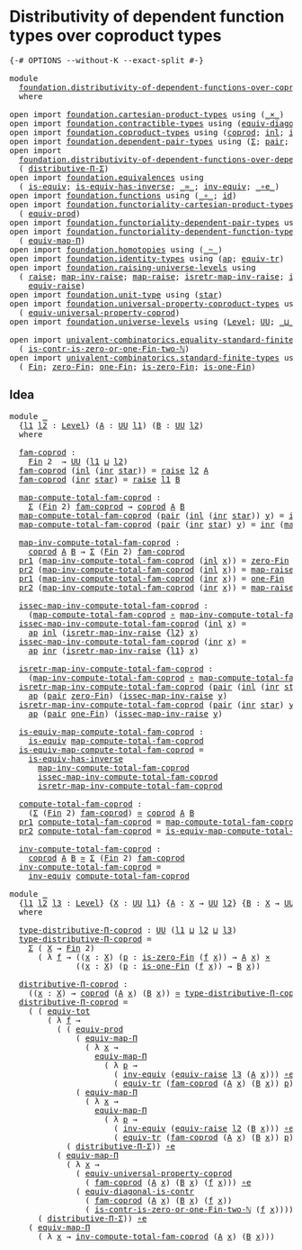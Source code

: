 # Distributivity of dependent function types over coproduct types

<pre class="Agda"><a id="76" class="Symbol">{-#</a> <a id="80" class="Keyword">OPTIONS</a> <a id="88" class="Pragma">--without-K</a> <a id="100" class="Pragma">--exact-split</a> <a id="114" class="Symbol">#-}</a>

<a id="119" class="Keyword">module</a>
  <a id="128" href="foundation.distributivity-of-dependent-functions-over-coproduct-types.html" class="Module">foundation.distributivity-of-dependent-functions-over-coproduct-types</a>
  <a id="200" class="Keyword">where</a>

<a id="207" class="Keyword">open</a> <a id="212" class="Keyword">import</a> <a id="219" href="foundation.cartesian-product-types.html" class="Module">foundation.cartesian-product-types</a> <a id="254" class="Keyword">using</a> <a id="260" class="Symbol">(</a><a id="261" href="foundation-core.cartesian-product-types.html#577" class="Function Operator">_×_</a><a id="264" class="Symbol">)</a>
<a id="266" class="Keyword">open</a> <a id="271" class="Keyword">import</a> <a id="278" href="foundation.contractible-types.html" class="Module">foundation.contractible-types</a> <a id="308" class="Keyword">using</a> <a id="314" class="Symbol">(</a><a id="315" href="foundation.contractible-types.html#6169" class="Function">equiv-diagonal-is-contr</a><a id="338" class="Symbol">)</a>
<a id="340" class="Keyword">open</a> <a id="345" class="Keyword">import</a> <a id="352" href="foundation.coproduct-types.html" class="Module">foundation.coproduct-types</a> <a id="379" class="Keyword">using</a> <a id="385" class="Symbol">(</a><a id="386" href="foundation.coproduct-types.html#1168" class="Datatype">coprod</a><a id="392" class="Symbol">;</a> <a id="394" href="foundation.coproduct-types.html#1239" class="InductiveConstructor">inl</a><a id="397" class="Symbol">;</a> <a id="399" href="foundation.coproduct-types.html#1262" class="InductiveConstructor">inr</a><a id="402" class="Symbol">)</a>
<a id="404" class="Keyword">open</a> <a id="409" class="Keyword">import</a> <a id="416" href="foundation.dependent-pair-types.html" class="Module">foundation.dependent-pair-types</a> <a id="448" class="Keyword">using</a> <a id="454" class="Symbol">(</a><a id="455" href="foundation-core.dependent-pair-types.html#502" class="Record">Σ</a><a id="456" class="Symbol">;</a> <a id="458" href="foundation-core.dependent-pair-types.html#575" class="InductiveConstructor">pair</a><a id="462" class="Symbol">;</a> <a id="464" href="foundation-core.dependent-pair-types.html#592" class="Field">pr1</a><a id="467" class="Symbol">;</a> <a id="469" href="foundation-core.dependent-pair-types.html#604" class="Field">pr2</a><a id="472" class="Symbol">)</a>
<a id="474" class="Keyword">open</a> <a id="479" class="Keyword">import</a>
  <a id="488" href="foundation.distributivity-of-dependent-functions-over-dependent-pairs.html" class="Module">foundation.distributivity-of-dependent-functions-over-dependent-pairs</a> <a id="558" class="Keyword">using</a>
  <a id="566" class="Symbol">(</a> <a id="568" href="foundation.distributivity-of-dependent-functions-over-dependent-pairs.html#4401" class="Function">distributive-Π-Σ</a><a id="584" class="Symbol">)</a>
<a id="586" class="Keyword">open</a> <a id="591" class="Keyword">import</a> <a id="598" href="foundation.equivalences.html" class="Module">foundation.equivalences</a> <a id="622" class="Keyword">using</a>
  <a id="630" class="Symbol">(</a> <a id="632" href="foundation-core.equivalences.html#1542" class="Function">is-equiv</a><a id="640" class="Symbol">;</a> <a id="642" href="foundation-core.equivalences.html#2999" class="Function">is-equiv-has-inverse</a><a id="662" class="Symbol">;</a> <a id="664" href="foundation-core.equivalences.html#1607" class="Function Operator">_≃_</a><a id="667" class="Symbol">;</a> <a id="669" href="foundation-core.equivalences.html#5707" class="Function">inv-equiv</a><a id="678" class="Symbol">;</a> <a id="680" href="foundation-core.equivalences.html#7855" class="Function Operator">_∘e_</a><a id="684" class="Symbol">)</a>
<a id="686" class="Keyword">open</a> <a id="691" class="Keyword">import</a> <a id="698" href="foundation.functions.html" class="Module">foundation.functions</a> <a id="719" class="Keyword">using</a> <a id="725" class="Symbol">(</a><a id="726" href="foundation-core.functions.html#407" class="Function Operator">_∘_</a><a id="729" class="Symbol">;</a> <a id="731" href="foundation-core.functions.html#309" class="Function">id</a><a id="733" class="Symbol">)</a>
<a id="735" class="Keyword">open</a> <a id="740" class="Keyword">import</a> <a id="747" href="foundation.functoriality-cartesian-product-types.html" class="Module">foundation.functoriality-cartesian-product-types</a> <a id="796" class="Keyword">using</a>
  <a id="804" class="Symbol">(</a> <a id="806" href="foundation.functoriality-cartesian-product-types.html#3166" class="Function">equiv-prod</a><a id="816" class="Symbol">)</a>
<a id="818" class="Keyword">open</a> <a id="823" class="Keyword">import</a> <a id="830" href="foundation.functoriality-dependent-pair-types.html" class="Module">foundation.functoriality-dependent-pair-types</a> <a id="876" class="Keyword">using</a> <a id="882" class="Symbol">(</a><a id="883" href="foundation-core.functoriality-dependent-pair-types.html#6804" class="Function">equiv-tot</a><a id="892" class="Symbol">)</a>
<a id="894" class="Keyword">open</a> <a id="899" class="Keyword">import</a> <a id="906" href="foundation.functoriality-dependent-function-types.html" class="Module">foundation.functoriality-dependent-function-types</a> <a id="956" class="Keyword">using</a>
  <a id="964" class="Symbol">(</a> <a id="966" href="foundation-core.functoriality-dependent-function-types.html#2248" class="Function">equiv-map-Π</a><a id="977" class="Symbol">)</a>
<a id="979" class="Keyword">open</a> <a id="984" class="Keyword">import</a> <a id="991" href="foundation.homotopies.html" class="Module">foundation.homotopies</a> <a id="1013" class="Keyword">using</a> <a id="1019" class="Symbol">(</a><a id="1020" href="foundation-core.homotopies.html#545" class="Function Operator">_~_</a><a id="1023" class="Symbol">)</a>
<a id="1025" class="Keyword">open</a> <a id="1030" class="Keyword">import</a> <a id="1037" href="foundation.identity-types.html" class="Module">foundation.identity-types</a> <a id="1063" class="Keyword">using</a> <a id="1069" class="Symbol">(</a><a id="1070" href="foundation-core.identity-types.html#2853" class="Function">ap</a><a id="1072" class="Symbol">;</a> <a id="1074" href="foundation.identity-types.html#3840" class="Function">equiv-tr</a><a id="1082" class="Symbol">)</a>
<a id="1084" class="Keyword">open</a> <a id="1089" class="Keyword">import</a> <a id="1096" href="foundation.raising-universe-levels.html" class="Module">foundation.raising-universe-levels</a> <a id="1131" class="Keyword">using</a>
  <a id="1139" class="Symbol">(</a> <a id="1141" href="foundation.raising-universe-levels.html#964" class="Datatype">raise</a><a id="1146" class="Symbol">;</a> <a id="1148" href="foundation.raising-universe-levels.html#1105" class="Function">map-inv-raise</a><a id="1161" class="Symbol">;</a> <a id="1163" href="foundation.raising-universe-levels.html#1029" class="InductiveConstructor">map-raise</a><a id="1172" class="Symbol">;</a> <a id="1174" href="foundation.raising-universe-levels.html#1273" class="Function">isretr-map-inv-raise</a><a id="1194" class="Symbol">;</a> <a id="1196" href="foundation.raising-universe-levels.html#1172" class="Function">issec-map-inv-raise</a><a id="1215" class="Symbol">;</a>
    <a id="1221" href="foundation.raising-universe-levels.html#1541" class="Function">equiv-raise</a><a id="1232" class="Symbol">)</a>
<a id="1234" class="Keyword">open</a> <a id="1239" class="Keyword">import</a> <a id="1246" href="foundation.unit-type.html" class="Module">foundation.unit-type</a> <a id="1267" class="Keyword">using</a> <a id="1273" class="Symbol">(</a><a id="1274" href="foundation.unit-type.html#1099" class="InductiveConstructor">star</a><a id="1278" class="Symbol">)</a>
<a id="1280" class="Keyword">open</a> <a id="1285" class="Keyword">import</a> <a id="1292" href="foundation.universal-property-coproduct-types.html" class="Module">foundation.universal-property-coproduct-types</a> <a id="1338" class="Keyword">using</a>
  <a id="1346" class="Symbol">(</a> <a id="1348" href="foundation.universal-property-coproduct-types.html#2181" class="Function">equiv-universal-property-coprod</a><a id="1379" class="Symbol">)</a>
<a id="1381" class="Keyword">open</a> <a id="1386" class="Keyword">import</a> <a id="1393" href="foundation.universe-levels.html" class="Module">foundation.universe-levels</a> <a id="1420" class="Keyword">using</a> <a id="1426" class="Symbol">(</a><a id="1427" href="Agda.Primitive.html#597" class="Postulate">Level</a><a id="1432" class="Symbol">;</a> <a id="1434" href="foundation-core.universe-levels.html#222" class="Primitive">UU</a><a id="1436" class="Symbol">;</a> <a id="1438" href="Agda.Primitive.html#810" class="Primitive Operator">_⊔_</a><a id="1441" class="Symbol">)</a>

<a id="1444" class="Keyword">open</a> <a id="1449" class="Keyword">import</a> <a id="1456" href="univalent-combinatorics.equality-standard-finite-types.html" class="Module">univalent-combinatorics.equality-standard-finite-types</a> <a id="1511" class="Keyword">using</a>
  <a id="1519" class="Symbol">(</a> <a id="1521" href="univalent-combinatorics.equality-standard-finite-types.html#4709" class="Function">is-contr-is-zero-or-one-Fin-two-ℕ</a><a id="1554" class="Symbol">)</a>
<a id="1556" class="Keyword">open</a> <a id="1561" class="Keyword">import</a> <a id="1568" href="univalent-combinatorics.standard-finite-types.html" class="Module">univalent-combinatorics.standard-finite-types</a> <a id="1614" class="Keyword">using</a>
  <a id="1622" class="Symbol">(</a> <a id="1624" href="univalent-combinatorics.standard-finite-types.html#2149" class="Function">Fin</a><a id="1627" class="Symbol">;</a> <a id="1629" href="univalent-combinatorics.standard-finite-types.html#7083" class="Function">zero-Fin</a><a id="1637" class="Symbol">;</a> <a id="1639" href="univalent-combinatorics.standard-finite-types.html#8398" class="Function">one-Fin</a><a id="1646" class="Symbol">;</a> <a id="1648" href="univalent-combinatorics.standard-finite-types.html#7184" class="Function">is-zero-Fin</a><a id="1659" class="Symbol">;</a> <a id="1661" href="univalent-combinatorics.standard-finite-types.html#8466" class="Function">is-one-Fin</a><a id="1671" class="Symbol">)</a>
</pre>
## Idea

<pre class="Agda"><a id="1695" class="Keyword">module</a> <a id="1702" href="foundation.distributivity-of-dependent-functions-over-coproduct-types.html#1702" class="Module">_</a>
  <a id="1706" class="Symbol">{</a><a id="1707" href="foundation.distributivity-of-dependent-functions-over-coproduct-types.html#1707" class="Bound">l1</a> <a id="1710" href="foundation.distributivity-of-dependent-functions-over-coproduct-types.html#1710" class="Bound">l2</a> <a id="1713" class="Symbol">:</a> <a id="1715" href="Agda.Primitive.html#597" class="Postulate">Level</a><a id="1720" class="Symbol">}</a> <a id="1722" class="Symbol">(</a><a id="1723" href="foundation.distributivity-of-dependent-functions-over-coproduct-types.html#1723" class="Bound">A</a> <a id="1725" class="Symbol">:</a> <a id="1727" href="foundation-core.universe-levels.html#222" class="Primitive">UU</a> <a id="1730" href="foundation.distributivity-of-dependent-functions-over-coproduct-types.html#1707" class="Bound">l1</a><a id="1732" class="Symbol">)</a> <a id="1734" class="Symbol">(</a><a id="1735" href="foundation.distributivity-of-dependent-functions-over-coproduct-types.html#1735" class="Bound">B</a> <a id="1737" class="Symbol">:</a> <a id="1739" href="foundation-core.universe-levels.html#222" class="Primitive">UU</a> <a id="1742" href="foundation.distributivity-of-dependent-functions-over-coproduct-types.html#1710" class="Bound">l2</a><a id="1744" class="Symbol">)</a>
  <a id="1748" class="Keyword">where</a>
  
  <a id="1759" href="foundation.distributivity-of-dependent-functions-over-coproduct-types.html#1759" class="Function">fam-coprod</a> <a id="1770" class="Symbol">:</a>
    <a id="1776" href="univalent-combinatorics.standard-finite-types.html#2149" class="Function">Fin</a> <a id="1780" class="Number">2</a>  <a id="1783" class="Symbol">→</a> <a id="1785" href="foundation-core.universe-levels.html#222" class="Primitive">UU</a> <a id="1788" class="Symbol">(</a><a id="1789" href="foundation.distributivity-of-dependent-functions-over-coproduct-types.html#1707" class="Bound">l1</a> <a id="1792" href="Agda.Primitive.html#810" class="Primitive Operator">⊔</a> <a id="1794" href="foundation.distributivity-of-dependent-functions-over-coproduct-types.html#1710" class="Bound">l2</a><a id="1796" class="Symbol">)</a>
  <a id="1800" href="foundation.distributivity-of-dependent-functions-over-coproduct-types.html#1759" class="Function">fam-coprod</a> <a id="1811" class="Symbol">(</a><a id="1812" href="foundation.coproduct-types.html#1239" class="InductiveConstructor">inl</a> <a id="1816" class="Symbol">(</a><a id="1817" href="foundation.coproduct-types.html#1262" class="InductiveConstructor">inr</a> <a id="1821" href="foundation.unit-type.html#1099" class="InductiveConstructor">star</a><a id="1825" class="Symbol">))</a> <a id="1828" class="Symbol">=</a> <a id="1830" href="foundation.raising-universe-levels.html#964" class="Datatype">raise</a> <a id="1836" href="foundation.distributivity-of-dependent-functions-over-coproduct-types.html#1710" class="Bound">l2</a> <a id="1839" href="foundation.distributivity-of-dependent-functions-over-coproduct-types.html#1723" class="Bound">A</a>
  <a id="1843" href="foundation.distributivity-of-dependent-functions-over-coproduct-types.html#1759" class="Function">fam-coprod</a> <a id="1854" class="Symbol">(</a><a id="1855" href="foundation.coproduct-types.html#1262" class="InductiveConstructor">inr</a> <a id="1859" href="foundation.unit-type.html#1099" class="InductiveConstructor">star</a><a id="1863" class="Symbol">)</a> <a id="1865" class="Symbol">=</a> <a id="1867" href="foundation.raising-universe-levels.html#964" class="Datatype">raise</a> <a id="1873" href="foundation.distributivity-of-dependent-functions-over-coproduct-types.html#1707" class="Bound">l1</a> <a id="1876" href="foundation.distributivity-of-dependent-functions-over-coproduct-types.html#1735" class="Bound">B</a>
  
  <a id="1883" href="foundation.distributivity-of-dependent-functions-over-coproduct-types.html#1883" class="Function">map-compute-total-fam-coprod</a> <a id="1912" class="Symbol">:</a>
    <a id="1918" href="foundation-core.dependent-pair-types.html#502" class="Record">Σ</a> <a id="1920" class="Symbol">(</a><a id="1921" href="univalent-combinatorics.standard-finite-types.html#2149" class="Function">Fin</a> <a id="1925" class="Number">2</a><a id="1926" class="Symbol">)</a> <a id="1928" href="foundation.distributivity-of-dependent-functions-over-coproduct-types.html#1759" class="Function">fam-coprod</a> <a id="1939" class="Symbol">→</a> <a id="1941" href="foundation.coproduct-types.html#1168" class="Datatype">coprod</a> <a id="1948" href="foundation.distributivity-of-dependent-functions-over-coproduct-types.html#1723" class="Bound">A</a> <a id="1950" href="foundation.distributivity-of-dependent-functions-over-coproduct-types.html#1735" class="Bound">B</a>
  <a id="1954" href="foundation.distributivity-of-dependent-functions-over-coproduct-types.html#1883" class="Function">map-compute-total-fam-coprod</a> <a id="1983" class="Symbol">(</a><a id="1984" href="foundation-core.dependent-pair-types.html#575" class="InductiveConstructor">pair</a> <a id="1989" class="Symbol">(</a><a id="1990" href="foundation.coproduct-types.html#1239" class="InductiveConstructor">inl</a> <a id="1994" class="Symbol">(</a><a id="1995" href="foundation.coproduct-types.html#1262" class="InductiveConstructor">inr</a> <a id="1999" href="foundation.unit-type.html#1099" class="InductiveConstructor">star</a><a id="2003" class="Symbol">))</a> <a id="2006" href="foundation.distributivity-of-dependent-functions-over-coproduct-types.html#2006" class="Bound">y</a><a id="2007" class="Symbol">)</a> <a id="2009" class="Symbol">=</a> <a id="2011" href="foundation.coproduct-types.html#1239" class="InductiveConstructor">inl</a> <a id="2015" class="Symbol">(</a><a id="2016" href="foundation.raising-universe-levels.html#1105" class="Function">map-inv-raise</a> <a id="2030" href="foundation.distributivity-of-dependent-functions-over-coproduct-types.html#2006" class="Bound">y</a><a id="2031" class="Symbol">)</a>
  <a id="2035" href="foundation.distributivity-of-dependent-functions-over-coproduct-types.html#1883" class="Function">map-compute-total-fam-coprod</a> <a id="2064" class="Symbol">(</a><a id="2065" href="foundation-core.dependent-pair-types.html#575" class="InductiveConstructor">pair</a> <a id="2070" class="Symbol">(</a><a id="2071" href="foundation.coproduct-types.html#1262" class="InductiveConstructor">inr</a> <a id="2075" href="foundation.unit-type.html#1099" class="InductiveConstructor">star</a><a id="2079" class="Symbol">)</a> <a id="2081" href="foundation.distributivity-of-dependent-functions-over-coproduct-types.html#2081" class="Bound">y</a><a id="2082" class="Symbol">)</a> <a id="2084" class="Symbol">=</a> <a id="2086" href="foundation.coproduct-types.html#1262" class="InductiveConstructor">inr</a> <a id="2090" class="Symbol">(</a><a id="2091" href="foundation.raising-universe-levels.html#1105" class="Function">map-inv-raise</a> <a id="2105" href="foundation.distributivity-of-dependent-functions-over-coproduct-types.html#2081" class="Bound">y</a><a id="2106" class="Symbol">)</a>

  <a id="2111" href="foundation.distributivity-of-dependent-functions-over-coproduct-types.html#2111" class="Function">map-inv-compute-total-fam-coprod</a> <a id="2144" class="Symbol">:</a>
    <a id="2150" href="foundation.coproduct-types.html#1168" class="Datatype">coprod</a> <a id="2157" href="foundation.distributivity-of-dependent-functions-over-coproduct-types.html#1723" class="Bound">A</a> <a id="2159" href="foundation.distributivity-of-dependent-functions-over-coproduct-types.html#1735" class="Bound">B</a> <a id="2161" class="Symbol">→</a> <a id="2163" href="foundation-core.dependent-pair-types.html#502" class="Record">Σ</a> <a id="2165" class="Symbol">(</a><a id="2166" href="univalent-combinatorics.standard-finite-types.html#2149" class="Function">Fin</a> <a id="2170" class="Number">2</a><a id="2171" class="Symbol">)</a> <a id="2173" href="foundation.distributivity-of-dependent-functions-over-coproduct-types.html#1759" class="Function">fam-coprod</a>
  <a id="2186" href="foundation-core.dependent-pair-types.html#592" class="Field">pr1</a> <a id="2190" class="Symbol">(</a><a id="2191" href="foundation.distributivity-of-dependent-functions-over-coproduct-types.html#2111" class="Function">map-inv-compute-total-fam-coprod</a> <a id="2224" class="Symbol">(</a><a id="2225" href="foundation.coproduct-types.html#1239" class="InductiveConstructor">inl</a> <a id="2229" href="foundation.distributivity-of-dependent-functions-over-coproduct-types.html#2229" class="Bound">x</a><a id="2230" class="Symbol">))</a> <a id="2233" class="Symbol">=</a> <a id="2235" href="univalent-combinatorics.standard-finite-types.html#7083" class="Function">zero-Fin</a>
  <a id="2246" href="foundation-core.dependent-pair-types.html#604" class="Field">pr2</a> <a id="2250" class="Symbol">(</a><a id="2251" href="foundation.distributivity-of-dependent-functions-over-coproduct-types.html#2111" class="Function">map-inv-compute-total-fam-coprod</a> <a id="2284" class="Symbol">(</a><a id="2285" href="foundation.coproduct-types.html#1239" class="InductiveConstructor">inl</a> <a id="2289" href="foundation.distributivity-of-dependent-functions-over-coproduct-types.html#2289" class="Bound">x</a><a id="2290" class="Symbol">))</a> <a id="2293" class="Symbol">=</a> <a id="2295" href="foundation.raising-universe-levels.html#1029" class="InductiveConstructor">map-raise</a> <a id="2305" href="foundation.distributivity-of-dependent-functions-over-coproduct-types.html#2289" class="Bound">x</a>
  <a id="2309" href="foundation-core.dependent-pair-types.html#592" class="Field">pr1</a> <a id="2313" class="Symbol">(</a><a id="2314" href="foundation.distributivity-of-dependent-functions-over-coproduct-types.html#2111" class="Function">map-inv-compute-total-fam-coprod</a> <a id="2347" class="Symbol">(</a><a id="2348" href="foundation.coproduct-types.html#1262" class="InductiveConstructor">inr</a> <a id="2352" href="foundation.distributivity-of-dependent-functions-over-coproduct-types.html#2352" class="Bound">x</a><a id="2353" class="Symbol">))</a> <a id="2356" class="Symbol">=</a> <a id="2358" href="univalent-combinatorics.standard-finite-types.html#8398" class="Function">one-Fin</a>
  <a id="2368" href="foundation-core.dependent-pair-types.html#604" class="Field">pr2</a> <a id="2372" class="Symbol">(</a><a id="2373" href="foundation.distributivity-of-dependent-functions-over-coproduct-types.html#2111" class="Function">map-inv-compute-total-fam-coprod</a> <a id="2406" class="Symbol">(</a><a id="2407" href="foundation.coproduct-types.html#1262" class="InductiveConstructor">inr</a> <a id="2411" href="foundation.distributivity-of-dependent-functions-over-coproduct-types.html#2411" class="Bound">x</a><a id="2412" class="Symbol">))</a> <a id="2415" class="Symbol">=</a> <a id="2417" href="foundation.raising-universe-levels.html#1029" class="InductiveConstructor">map-raise</a> <a id="2427" href="foundation.distributivity-of-dependent-functions-over-coproduct-types.html#2411" class="Bound">x</a>

  <a id="2432" href="foundation.distributivity-of-dependent-functions-over-coproduct-types.html#2432" class="Function">issec-map-inv-compute-total-fam-coprod</a> <a id="2471" class="Symbol">:</a>
    <a id="2477" class="Symbol">(</a><a id="2478" href="foundation.distributivity-of-dependent-functions-over-coproduct-types.html#1883" class="Function">map-compute-total-fam-coprod</a> <a id="2507" href="foundation-core.functions.html#407" class="Function Operator">∘</a> <a id="2509" href="foundation.distributivity-of-dependent-functions-over-coproduct-types.html#2111" class="Function">map-inv-compute-total-fam-coprod</a><a id="2541" class="Symbol">)</a> <a id="2543" href="foundation-core.homotopies.html#545" class="Function Operator">~</a> <a id="2545" href="foundation-core.functions.html#309" class="Function">id</a>
  <a id="2550" href="foundation.distributivity-of-dependent-functions-over-coproduct-types.html#2432" class="Function">issec-map-inv-compute-total-fam-coprod</a> <a id="2589" class="Symbol">(</a><a id="2590" href="foundation.coproduct-types.html#1239" class="InductiveConstructor">inl</a> <a id="2594" href="foundation.distributivity-of-dependent-functions-over-coproduct-types.html#2594" class="Bound">x</a><a id="2595" class="Symbol">)</a> <a id="2597" class="Symbol">=</a>
    <a id="2603" href="foundation-core.identity-types.html#2853" class="Function">ap</a> <a id="2606" href="foundation.coproduct-types.html#1239" class="InductiveConstructor">inl</a> <a id="2610" class="Symbol">(</a><a id="2611" href="foundation.raising-universe-levels.html#1273" class="Function">isretr-map-inv-raise</a> <a id="2632" class="Symbol">{</a><a id="2633" href="foundation.distributivity-of-dependent-functions-over-coproduct-types.html#1710" class="Bound">l2</a><a id="2635" class="Symbol">}</a> <a id="2637" href="foundation.distributivity-of-dependent-functions-over-coproduct-types.html#2594" class="Bound">x</a><a id="2638" class="Symbol">)</a>
  <a id="2642" href="foundation.distributivity-of-dependent-functions-over-coproduct-types.html#2432" class="Function">issec-map-inv-compute-total-fam-coprod</a> <a id="2681" class="Symbol">(</a><a id="2682" href="foundation.coproduct-types.html#1262" class="InductiveConstructor">inr</a> <a id="2686" href="foundation.distributivity-of-dependent-functions-over-coproduct-types.html#2686" class="Bound">x</a><a id="2687" class="Symbol">)</a> <a id="2689" class="Symbol">=</a>
    <a id="2695" href="foundation-core.identity-types.html#2853" class="Function">ap</a> <a id="2698" href="foundation.coproduct-types.html#1262" class="InductiveConstructor">inr</a> <a id="2702" class="Symbol">(</a><a id="2703" href="foundation.raising-universe-levels.html#1273" class="Function">isretr-map-inv-raise</a> <a id="2724" class="Symbol">{</a><a id="2725" href="foundation.distributivity-of-dependent-functions-over-coproduct-types.html#1707" class="Bound">l1</a><a id="2727" class="Symbol">}</a> <a id="2729" href="foundation.distributivity-of-dependent-functions-over-coproduct-types.html#2686" class="Bound">x</a><a id="2730" class="Symbol">)</a>

  <a id="2735" href="foundation.distributivity-of-dependent-functions-over-coproduct-types.html#2735" class="Function">isretr-map-inv-compute-total-fam-coprod</a> <a id="2775" class="Symbol">:</a>
    <a id="2781" class="Symbol">(</a><a id="2782" href="foundation.distributivity-of-dependent-functions-over-coproduct-types.html#2111" class="Function">map-inv-compute-total-fam-coprod</a> <a id="2815" href="foundation-core.functions.html#407" class="Function Operator">∘</a> <a id="2817" href="foundation.distributivity-of-dependent-functions-over-coproduct-types.html#1883" class="Function">map-compute-total-fam-coprod</a><a id="2845" class="Symbol">)</a> <a id="2847" href="foundation-core.homotopies.html#545" class="Function Operator">~</a> <a id="2849" href="foundation-core.functions.html#309" class="Function">id</a>
  <a id="2854" href="foundation.distributivity-of-dependent-functions-over-coproduct-types.html#2735" class="Function">isretr-map-inv-compute-total-fam-coprod</a> <a id="2894" class="Symbol">(</a><a id="2895" href="foundation-core.dependent-pair-types.html#575" class="InductiveConstructor">pair</a> <a id="2900" class="Symbol">(</a><a id="2901" href="foundation.coproduct-types.html#1239" class="InductiveConstructor">inl</a> <a id="2905" class="Symbol">(</a><a id="2906" href="foundation.coproduct-types.html#1262" class="InductiveConstructor">inr</a> <a id="2910" href="foundation.unit-type.html#1099" class="InductiveConstructor">star</a><a id="2914" class="Symbol">))</a> <a id="2917" href="foundation.distributivity-of-dependent-functions-over-coproduct-types.html#2917" class="Bound">y</a><a id="2918" class="Symbol">)</a> <a id="2920" class="Symbol">=</a>
    <a id="2926" href="foundation-core.identity-types.html#2853" class="Function">ap</a> <a id="2929" class="Symbol">(</a><a id="2930" href="foundation-core.dependent-pair-types.html#575" class="InductiveConstructor">pair</a> <a id="2935" href="univalent-combinatorics.standard-finite-types.html#7083" class="Function">zero-Fin</a><a id="2943" class="Symbol">)</a> <a id="2945" class="Symbol">(</a><a id="2946" href="foundation.raising-universe-levels.html#1172" class="Function">issec-map-inv-raise</a> <a id="2966" href="foundation.distributivity-of-dependent-functions-over-coproduct-types.html#2917" class="Bound">y</a><a id="2967" class="Symbol">)</a>
  <a id="2971" href="foundation.distributivity-of-dependent-functions-over-coproduct-types.html#2735" class="Function">isretr-map-inv-compute-total-fam-coprod</a> <a id="3011" class="Symbol">(</a><a id="3012" href="foundation-core.dependent-pair-types.html#575" class="InductiveConstructor">pair</a> <a id="3017" class="Symbol">(</a><a id="3018" href="foundation.coproduct-types.html#1262" class="InductiveConstructor">inr</a> <a id="3022" href="foundation.unit-type.html#1099" class="InductiveConstructor">star</a><a id="3026" class="Symbol">)</a> <a id="3028" href="foundation.distributivity-of-dependent-functions-over-coproduct-types.html#3028" class="Bound">y</a><a id="3029" class="Symbol">)</a> <a id="3031" class="Symbol">=</a>
    <a id="3037" href="foundation-core.identity-types.html#2853" class="Function">ap</a> <a id="3040" class="Symbol">(</a><a id="3041" href="foundation-core.dependent-pair-types.html#575" class="InductiveConstructor">pair</a> <a id="3046" href="univalent-combinatorics.standard-finite-types.html#8398" class="Function">one-Fin</a><a id="3053" class="Symbol">)</a> <a id="3055" class="Symbol">(</a><a id="3056" href="foundation.raising-universe-levels.html#1172" class="Function">issec-map-inv-raise</a> <a id="3076" href="foundation.distributivity-of-dependent-functions-over-coproduct-types.html#3028" class="Bound">y</a><a id="3077" class="Symbol">)</a>

  <a id="3082" href="foundation.distributivity-of-dependent-functions-over-coproduct-types.html#3082" class="Function">is-equiv-map-compute-total-fam-coprod</a> <a id="3120" class="Symbol">:</a>
    <a id="3126" href="foundation-core.equivalences.html#1542" class="Function">is-equiv</a> <a id="3135" href="foundation.distributivity-of-dependent-functions-over-coproduct-types.html#1883" class="Function">map-compute-total-fam-coprod</a>
  <a id="3166" href="foundation.distributivity-of-dependent-functions-over-coproduct-types.html#3082" class="Function">is-equiv-map-compute-total-fam-coprod</a> <a id="3204" class="Symbol">=</a>
    <a id="3210" href="foundation-core.equivalences.html#2999" class="Function">is-equiv-has-inverse</a>
      <a id="3237" href="foundation.distributivity-of-dependent-functions-over-coproduct-types.html#2111" class="Function">map-inv-compute-total-fam-coprod</a>
      <a id="3276" href="foundation.distributivity-of-dependent-functions-over-coproduct-types.html#2432" class="Function">issec-map-inv-compute-total-fam-coprod</a>
      <a id="3321" href="foundation.distributivity-of-dependent-functions-over-coproduct-types.html#2735" class="Function">isretr-map-inv-compute-total-fam-coprod</a>
  
  <a id="3366" href="foundation.distributivity-of-dependent-functions-over-coproduct-types.html#3366" class="Function">compute-total-fam-coprod</a> <a id="3391" class="Symbol">:</a>
    <a id="3397" class="Symbol">(</a><a id="3398" href="foundation-core.dependent-pair-types.html#502" class="Record">Σ</a> <a id="3400" class="Symbol">(</a><a id="3401" href="univalent-combinatorics.standard-finite-types.html#2149" class="Function">Fin</a> <a id="3405" class="Number">2</a><a id="3406" class="Symbol">)</a> <a id="3408" href="foundation.distributivity-of-dependent-functions-over-coproduct-types.html#1759" class="Function">fam-coprod</a><a id="3418" class="Symbol">)</a> <a id="3420" href="foundation-core.equivalences.html#1607" class="Function Operator">≃</a> <a id="3422" href="foundation.coproduct-types.html#1168" class="Datatype">coprod</a> <a id="3429" href="foundation.distributivity-of-dependent-functions-over-coproduct-types.html#1723" class="Bound">A</a> <a id="3431" href="foundation.distributivity-of-dependent-functions-over-coproduct-types.html#1735" class="Bound">B</a>
  <a id="3435" href="foundation-core.dependent-pair-types.html#592" class="Field">pr1</a> <a id="3439" href="foundation.distributivity-of-dependent-functions-over-coproduct-types.html#3366" class="Function">compute-total-fam-coprod</a> <a id="3464" class="Symbol">=</a> <a id="3466" href="foundation.distributivity-of-dependent-functions-over-coproduct-types.html#1883" class="Function">map-compute-total-fam-coprod</a>
  <a id="3497" href="foundation-core.dependent-pair-types.html#604" class="Field">pr2</a> <a id="3501" href="foundation.distributivity-of-dependent-functions-over-coproduct-types.html#3366" class="Function">compute-total-fam-coprod</a> <a id="3526" class="Symbol">=</a> <a id="3528" href="foundation.distributivity-of-dependent-functions-over-coproduct-types.html#3082" class="Function">is-equiv-map-compute-total-fam-coprod</a>

  <a id="3569" href="foundation.distributivity-of-dependent-functions-over-coproduct-types.html#3569" class="Function">inv-compute-total-fam-coprod</a> <a id="3598" class="Symbol">:</a>
    <a id="3604" href="foundation.coproduct-types.html#1168" class="Datatype">coprod</a> <a id="3611" href="foundation.distributivity-of-dependent-functions-over-coproduct-types.html#1723" class="Bound">A</a> <a id="3613" href="foundation.distributivity-of-dependent-functions-over-coproduct-types.html#1735" class="Bound">B</a> <a id="3615" href="foundation-core.equivalences.html#1607" class="Function Operator">≃</a> <a id="3617" href="foundation-core.dependent-pair-types.html#502" class="Record">Σ</a> <a id="3619" class="Symbol">(</a><a id="3620" href="univalent-combinatorics.standard-finite-types.html#2149" class="Function">Fin</a> <a id="3624" class="Number">2</a><a id="3625" class="Symbol">)</a> <a id="3627" href="foundation.distributivity-of-dependent-functions-over-coproduct-types.html#1759" class="Function">fam-coprod</a>
  <a id="3640" href="foundation.distributivity-of-dependent-functions-over-coproduct-types.html#3569" class="Function">inv-compute-total-fam-coprod</a> <a id="3669" class="Symbol">=</a>
    <a id="3675" href="foundation-core.equivalences.html#5707" class="Function">inv-equiv</a> <a id="3685" href="foundation.distributivity-of-dependent-functions-over-coproduct-types.html#3366" class="Function">compute-total-fam-coprod</a>
  
<a id="3713" class="Keyword">module</a> <a id="3720" href="foundation.distributivity-of-dependent-functions-over-coproduct-types.html#3720" class="Module">_</a>
  <a id="3724" class="Symbol">{</a><a id="3725" href="foundation.distributivity-of-dependent-functions-over-coproduct-types.html#3725" class="Bound">l1</a> <a id="3728" href="foundation.distributivity-of-dependent-functions-over-coproduct-types.html#3728" class="Bound">l2</a> <a id="3731" href="foundation.distributivity-of-dependent-functions-over-coproduct-types.html#3731" class="Bound">l3</a> <a id="3734" class="Symbol">:</a> <a id="3736" href="Agda.Primitive.html#597" class="Postulate">Level</a><a id="3741" class="Symbol">}</a> <a id="3743" class="Symbol">{</a><a id="3744" href="foundation.distributivity-of-dependent-functions-over-coproduct-types.html#3744" class="Bound">X</a> <a id="3746" class="Symbol">:</a> <a id="3748" href="foundation-core.universe-levels.html#222" class="Primitive">UU</a> <a id="3751" href="foundation.distributivity-of-dependent-functions-over-coproduct-types.html#3725" class="Bound">l1</a><a id="3753" class="Symbol">}</a> <a id="3755" class="Symbol">{</a><a id="3756" href="foundation.distributivity-of-dependent-functions-over-coproduct-types.html#3756" class="Bound">A</a> <a id="3758" class="Symbol">:</a> <a id="3760" href="foundation.distributivity-of-dependent-functions-over-coproduct-types.html#3744" class="Bound">X</a> <a id="3762" class="Symbol">→</a> <a id="3764" href="foundation-core.universe-levels.html#222" class="Primitive">UU</a> <a id="3767" href="foundation.distributivity-of-dependent-functions-over-coproduct-types.html#3728" class="Bound">l2</a><a id="3769" class="Symbol">}</a> <a id="3771" class="Symbol">{</a><a id="3772" href="foundation.distributivity-of-dependent-functions-over-coproduct-types.html#3772" class="Bound">B</a> <a id="3774" class="Symbol">:</a> <a id="3776" href="foundation.distributivity-of-dependent-functions-over-coproduct-types.html#3744" class="Bound">X</a> <a id="3778" class="Symbol">→</a> <a id="3780" href="foundation-core.universe-levels.html#222" class="Primitive">UU</a> <a id="3783" href="foundation.distributivity-of-dependent-functions-over-coproduct-types.html#3731" class="Bound">l3</a><a id="3785" class="Symbol">}</a>
  <a id="3789" class="Keyword">where</a>

  <a id="3798" href="foundation.distributivity-of-dependent-functions-over-coproduct-types.html#3798" class="Function">type-distributive-Π-coprod</a> <a id="3825" class="Symbol">:</a> <a id="3827" href="foundation-core.universe-levels.html#222" class="Primitive">UU</a> <a id="3830" class="Symbol">(</a><a id="3831" href="foundation.distributivity-of-dependent-functions-over-coproduct-types.html#3725" class="Bound">l1</a> <a id="3834" href="Agda.Primitive.html#810" class="Primitive Operator">⊔</a> <a id="3836" href="foundation.distributivity-of-dependent-functions-over-coproduct-types.html#3728" class="Bound">l2</a> <a id="3839" href="Agda.Primitive.html#810" class="Primitive Operator">⊔</a> <a id="3841" href="foundation.distributivity-of-dependent-functions-over-coproduct-types.html#3731" class="Bound">l3</a><a id="3843" class="Symbol">)</a>
  <a id="3847" href="foundation.distributivity-of-dependent-functions-over-coproduct-types.html#3798" class="Function">type-distributive-Π-coprod</a> <a id="3874" class="Symbol">=</a>
    <a id="3880" href="foundation-core.dependent-pair-types.html#502" class="Record">Σ</a> <a id="3882" class="Symbol">(</a> <a id="3884" href="foundation.distributivity-of-dependent-functions-over-coproduct-types.html#3744" class="Bound">X</a> <a id="3886" class="Symbol">→</a> <a id="3888" href="univalent-combinatorics.standard-finite-types.html#2149" class="Function">Fin</a> <a id="3892" class="Number">2</a><a id="3893" class="Symbol">)</a>
      <a id="3901" class="Symbol">(</a> <a id="3903" class="Symbol">λ</a> <a id="3905" href="foundation.distributivity-of-dependent-functions-over-coproduct-types.html#3905" class="Bound">f</a> <a id="3907" class="Symbol">→</a> <a id="3909" class="Symbol">((</a><a id="3911" href="foundation.distributivity-of-dependent-functions-over-coproduct-types.html#3911" class="Bound">x</a> <a id="3913" class="Symbol">:</a> <a id="3915" href="foundation.distributivity-of-dependent-functions-over-coproduct-types.html#3744" class="Bound">X</a><a id="3916" class="Symbol">)</a> <a id="3918" class="Symbol">(</a><a id="3919" href="foundation.distributivity-of-dependent-functions-over-coproduct-types.html#3919" class="Bound">p</a> <a id="3921" class="Symbol">:</a> <a id="3923" href="univalent-combinatorics.standard-finite-types.html#7184" class="Function">is-zero-Fin</a> <a id="3935" class="Symbol">(</a><a id="3936" href="foundation.distributivity-of-dependent-functions-over-coproduct-types.html#3905" class="Bound">f</a> <a id="3938" href="foundation.distributivity-of-dependent-functions-over-coproduct-types.html#3911" class="Bound">x</a><a id="3939" class="Symbol">))</a> <a id="3942" class="Symbol">→</a> <a id="3944" href="foundation.distributivity-of-dependent-functions-over-coproduct-types.html#3756" class="Bound">A</a> <a id="3946" href="foundation.distributivity-of-dependent-functions-over-coproduct-types.html#3911" class="Bound">x</a><a id="3947" class="Symbol">)</a> <a id="3949" href="foundation-core.cartesian-product-types.html#577" class="Function Operator">×</a>
              <a id="3965" class="Symbol">((</a><a id="3967" href="foundation.distributivity-of-dependent-functions-over-coproduct-types.html#3967" class="Bound">x</a> <a id="3969" class="Symbol">:</a> <a id="3971" href="foundation.distributivity-of-dependent-functions-over-coproduct-types.html#3744" class="Bound">X</a><a id="3972" class="Symbol">)</a> <a id="3974" class="Symbol">(</a><a id="3975" href="foundation.distributivity-of-dependent-functions-over-coproduct-types.html#3975" class="Bound">p</a> <a id="3977" class="Symbol">:</a> <a id="3979" href="univalent-combinatorics.standard-finite-types.html#8466" class="Function">is-one-Fin</a> <a id="3990" class="Symbol">(</a><a id="3991" href="foundation.distributivity-of-dependent-functions-over-coproduct-types.html#3905" class="Bound">f</a> <a id="3993" href="foundation.distributivity-of-dependent-functions-over-coproduct-types.html#3967" class="Bound">x</a><a id="3994" class="Symbol">))</a> <a id="3997" class="Symbol">→</a> <a id="3999" href="foundation.distributivity-of-dependent-functions-over-coproduct-types.html#3772" class="Bound">B</a> <a id="4001" href="foundation.distributivity-of-dependent-functions-over-coproduct-types.html#3967" class="Bound">x</a><a id="4002" class="Symbol">))</a>

  <a id="4008" href="foundation.distributivity-of-dependent-functions-over-coproduct-types.html#4008" class="Function">distributive-Π-coprod</a> <a id="4030" class="Symbol">:</a>
    <a id="4036" class="Symbol">((</a><a id="4038" href="foundation.distributivity-of-dependent-functions-over-coproduct-types.html#4038" class="Bound">x</a> <a id="4040" class="Symbol">:</a> <a id="4042" href="foundation.distributivity-of-dependent-functions-over-coproduct-types.html#3744" class="Bound">X</a><a id="4043" class="Symbol">)</a> <a id="4045" class="Symbol">→</a> <a id="4047" href="foundation.coproduct-types.html#1168" class="Datatype">coprod</a> <a id="4054" class="Symbol">(</a><a id="4055" href="foundation.distributivity-of-dependent-functions-over-coproduct-types.html#3756" class="Bound">A</a> <a id="4057" href="foundation.distributivity-of-dependent-functions-over-coproduct-types.html#4038" class="Bound">x</a><a id="4058" class="Symbol">)</a> <a id="4060" class="Symbol">(</a><a id="4061" href="foundation.distributivity-of-dependent-functions-over-coproduct-types.html#3772" class="Bound">B</a> <a id="4063" href="foundation.distributivity-of-dependent-functions-over-coproduct-types.html#4038" class="Bound">x</a><a id="4064" class="Symbol">))</a> <a id="4067" href="foundation-core.equivalences.html#1607" class="Function Operator">≃</a> <a id="4069" href="foundation.distributivity-of-dependent-functions-over-coproduct-types.html#3798" class="Function">type-distributive-Π-coprod</a>
  <a id="4098" href="foundation.distributivity-of-dependent-functions-over-coproduct-types.html#4008" class="Function">distributive-Π-coprod</a> <a id="4120" class="Symbol">=</a>
    <a id="4126" class="Symbol">(</a> <a id="4128" class="Symbol">(</a> <a id="4130" href="foundation-core.functoriality-dependent-pair-types.html#6804" class="Function">equiv-tot</a>
        <a id="4148" class="Symbol">(</a> <a id="4150" class="Symbol">λ</a> <a id="4152" href="foundation.distributivity-of-dependent-functions-over-coproduct-types.html#4152" class="Bound">f</a> <a id="4154" class="Symbol">→</a>
          <a id="4166" class="Symbol">(</a> <a id="4168" class="Symbol">(</a> <a id="4170" href="foundation.functoriality-cartesian-product-types.html#3166" class="Function">equiv-prod</a>
              <a id="4195" class="Symbol">(</a> <a id="4197" href="foundation-core.functoriality-dependent-function-types.html#2248" class="Function">equiv-map-Π</a>
                <a id="4225" class="Symbol">(</a> <a id="4227" class="Symbol">λ</a> <a id="4229" href="foundation.distributivity-of-dependent-functions-over-coproduct-types.html#4229" class="Bound">x</a> <a id="4231" class="Symbol">→</a>
                  <a id="4251" href="foundation-core.functoriality-dependent-function-types.html#2248" class="Function">equiv-map-Π</a>
                    <a id="4283" class="Symbol">(</a> <a id="4285" class="Symbol">λ</a> <a id="4287" href="foundation.distributivity-of-dependent-functions-over-coproduct-types.html#4287" class="Bound">p</a> <a id="4289" class="Symbol">→</a>
                      <a id="4313" class="Symbol">(</a> <a id="4315" href="foundation-core.equivalences.html#5707" class="Function">inv-equiv</a> <a id="4325" class="Symbol">(</a><a id="4326" href="foundation.raising-universe-levels.html#1541" class="Function">equiv-raise</a> <a id="4338" href="foundation.distributivity-of-dependent-functions-over-coproduct-types.html#3731" class="Bound">l3</a> <a id="4341" class="Symbol">(</a><a id="4342" href="foundation.distributivity-of-dependent-functions-over-coproduct-types.html#3756" class="Bound">A</a> <a id="4344" href="foundation.distributivity-of-dependent-functions-over-coproduct-types.html#4229" class="Bound">x</a><a id="4345" class="Symbol">)))</a> <a id="4349" href="foundation-core.equivalences.html#7855" class="Function Operator">∘e</a>
                      <a id="4374" class="Symbol">(</a> <a id="4376" href="foundation.identity-types.html#3840" class="Function">equiv-tr</a> <a id="4385" class="Symbol">(</a><a id="4386" href="foundation.distributivity-of-dependent-functions-over-coproduct-types.html#1759" class="Function">fam-coprod</a> <a id="4397" class="Symbol">(</a><a id="4398" href="foundation.distributivity-of-dependent-functions-over-coproduct-types.html#3756" class="Bound">A</a> <a id="4400" href="foundation.distributivity-of-dependent-functions-over-coproduct-types.html#4229" class="Bound">x</a><a id="4401" class="Symbol">)</a> <a id="4403" class="Symbol">(</a><a id="4404" href="foundation.distributivity-of-dependent-functions-over-coproduct-types.html#3772" class="Bound">B</a> <a id="4406" href="foundation.distributivity-of-dependent-functions-over-coproduct-types.html#4229" class="Bound">x</a><a id="4407" class="Symbol">))</a> <a id="4410" href="foundation.distributivity-of-dependent-functions-over-coproduct-types.html#4287" class="Bound">p</a><a id="4411" class="Symbol">))))</a>
              <a id="4430" class="Symbol">(</a> <a id="4432" href="foundation-core.functoriality-dependent-function-types.html#2248" class="Function">equiv-map-Π</a>
                <a id="4460" class="Symbol">(</a> <a id="4462" class="Symbol">λ</a> <a id="4464" href="foundation.distributivity-of-dependent-functions-over-coproduct-types.html#4464" class="Bound">x</a> <a id="4466" class="Symbol">→</a>
                  <a id="4486" href="foundation-core.functoriality-dependent-function-types.html#2248" class="Function">equiv-map-Π</a>
                    <a id="4518" class="Symbol">(</a> <a id="4520" class="Symbol">λ</a> <a id="4522" href="foundation.distributivity-of-dependent-functions-over-coproduct-types.html#4522" class="Bound">p</a> <a id="4524" class="Symbol">→</a>
                      <a id="4548" class="Symbol">(</a> <a id="4550" href="foundation-core.equivalences.html#5707" class="Function">inv-equiv</a> <a id="4560" class="Symbol">(</a><a id="4561" href="foundation.raising-universe-levels.html#1541" class="Function">equiv-raise</a> <a id="4573" href="foundation.distributivity-of-dependent-functions-over-coproduct-types.html#3728" class="Bound">l2</a> <a id="4576" class="Symbol">(</a><a id="4577" href="foundation.distributivity-of-dependent-functions-over-coproduct-types.html#3772" class="Bound">B</a> <a id="4579" href="foundation.distributivity-of-dependent-functions-over-coproduct-types.html#4464" class="Bound">x</a><a id="4580" class="Symbol">)))</a> <a id="4584" href="foundation-core.equivalences.html#7855" class="Function Operator">∘e</a>
                      <a id="4609" class="Symbol">(</a> <a id="4611" href="foundation.identity-types.html#3840" class="Function">equiv-tr</a> <a id="4620" class="Symbol">(</a><a id="4621" href="foundation.distributivity-of-dependent-functions-over-coproduct-types.html#1759" class="Function">fam-coprod</a> <a id="4632" class="Symbol">(</a><a id="4633" href="foundation.distributivity-of-dependent-functions-over-coproduct-types.html#3756" class="Bound">A</a> <a id="4635" href="foundation.distributivity-of-dependent-functions-over-coproduct-types.html#4464" class="Bound">x</a><a id="4636" class="Symbol">)</a> <a id="4638" class="Symbol">(</a><a id="4639" href="foundation.distributivity-of-dependent-functions-over-coproduct-types.html#3772" class="Bound">B</a> <a id="4641" href="foundation.distributivity-of-dependent-functions-over-coproduct-types.html#4464" class="Bound">x</a><a id="4642" class="Symbol">))</a> <a id="4645" href="foundation.distributivity-of-dependent-functions-over-coproduct-types.html#4522" class="Bound">p</a><a id="4646" class="Symbol">)))))</a> <a id="4652" href="foundation-core.equivalences.html#7855" class="Function Operator">∘e</a>
            <a id="4667" class="Symbol">(</a> <a id="4669" href="foundation.distributivity-of-dependent-functions-over-dependent-pairs.html#4401" class="Function">distributive-Π-Σ</a><a id="4685" class="Symbol">))</a> <a id="4688" href="foundation-core.equivalences.html#7855" class="Function Operator">∘e</a>
          <a id="4701" class="Symbol">(</a> <a id="4703" href="foundation-core.functoriality-dependent-function-types.html#2248" class="Function">equiv-map-Π</a>
            <a id="4727" class="Symbol">(</a> <a id="4729" class="Symbol">λ</a> <a id="4731" href="foundation.distributivity-of-dependent-functions-over-coproduct-types.html#4731" class="Bound">x</a> <a id="4733" class="Symbol">→</a>
              <a id="4749" class="Symbol">(</a> <a id="4751" href="foundation.universal-property-coproduct-types.html#2181" class="Function">equiv-universal-property-coprod</a>
                <a id="4799" class="Symbol">(</a> <a id="4801" href="foundation.distributivity-of-dependent-functions-over-coproduct-types.html#1759" class="Function">fam-coprod</a> <a id="4812" class="Symbol">(</a><a id="4813" href="foundation.distributivity-of-dependent-functions-over-coproduct-types.html#3756" class="Bound">A</a> <a id="4815" href="foundation.distributivity-of-dependent-functions-over-coproduct-types.html#4731" class="Bound">x</a><a id="4816" class="Symbol">)</a> <a id="4818" class="Symbol">(</a><a id="4819" href="foundation.distributivity-of-dependent-functions-over-coproduct-types.html#3772" class="Bound">B</a> <a id="4821" href="foundation.distributivity-of-dependent-functions-over-coproduct-types.html#4731" class="Bound">x</a><a id="4822" class="Symbol">)</a> <a id="4824" class="Symbol">(</a><a id="4825" href="foundation.distributivity-of-dependent-functions-over-coproduct-types.html#4152" class="Bound">f</a> <a id="4827" href="foundation.distributivity-of-dependent-functions-over-coproduct-types.html#4731" class="Bound">x</a><a id="4828" class="Symbol">)))</a> <a id="4832" href="foundation-core.equivalences.html#7855" class="Function Operator">∘e</a>
              <a id="4849" class="Symbol">(</a> <a id="4851" href="foundation.contractible-types.html#6169" class="Function">equiv-diagonal-is-contr</a>
                <a id="4891" class="Symbol">(</a> <a id="4893" href="foundation.distributivity-of-dependent-functions-over-coproduct-types.html#1759" class="Function">fam-coprod</a> <a id="4904" class="Symbol">(</a><a id="4905" href="foundation.distributivity-of-dependent-functions-over-coproduct-types.html#3756" class="Bound">A</a> <a id="4907" href="foundation.distributivity-of-dependent-functions-over-coproduct-types.html#4731" class="Bound">x</a><a id="4908" class="Symbol">)</a> <a id="4910" class="Symbol">(</a><a id="4911" href="foundation.distributivity-of-dependent-functions-over-coproduct-types.html#3772" class="Bound">B</a> <a id="4913" href="foundation.distributivity-of-dependent-functions-over-coproduct-types.html#4731" class="Bound">x</a><a id="4914" class="Symbol">)</a> <a id="4916" class="Symbol">(</a><a id="4917" href="foundation.distributivity-of-dependent-functions-over-coproduct-types.html#4152" class="Bound">f</a> <a id="4919" href="foundation.distributivity-of-dependent-functions-over-coproduct-types.html#4731" class="Bound">x</a><a id="4920" class="Symbol">))</a>
                <a id="4939" class="Symbol">(</a> <a id="4941" href="univalent-combinatorics.equality-standard-finite-types.html#4709" class="Function">is-contr-is-zero-or-one-Fin-two-ℕ</a> <a id="4975" class="Symbol">(</a><a id="4976" href="foundation.distributivity-of-dependent-functions-over-coproduct-types.html#4152" class="Bound">f</a> <a id="4978" href="foundation.distributivity-of-dependent-functions-over-coproduct-types.html#4731" class="Bound">x</a><a id="4979" class="Symbol">)))))))</a> <a id="4987" href="foundation-core.equivalences.html#7855" class="Function Operator">∘e</a>
      <a id="4996" class="Symbol">(</a> <a id="4998" href="foundation.distributivity-of-dependent-functions-over-dependent-pairs.html#4401" class="Function">distributive-Π-Σ</a><a id="5014" class="Symbol">))</a> <a id="5017" href="foundation-core.equivalences.html#7855" class="Function Operator">∘e</a>
    <a id="5024" class="Symbol">(</a> <a id="5026" href="foundation-core.functoriality-dependent-function-types.html#2248" class="Function">equiv-map-Π</a>
      <a id="5044" class="Symbol">(</a> <a id="5046" class="Symbol">λ</a> <a id="5048" href="foundation.distributivity-of-dependent-functions-over-coproduct-types.html#5048" class="Bound">x</a> <a id="5050" class="Symbol">→</a> <a id="5052" href="foundation.distributivity-of-dependent-functions-over-coproduct-types.html#3569" class="Function">inv-compute-total-fam-coprod</a> <a id="5081" class="Symbol">(</a><a id="5082" href="foundation.distributivity-of-dependent-functions-over-coproduct-types.html#3756" class="Bound">A</a> <a id="5084" href="foundation.distributivity-of-dependent-functions-over-coproduct-types.html#5048" class="Bound">x</a><a id="5085" class="Symbol">)</a> <a id="5087" class="Symbol">(</a><a id="5088" href="foundation.distributivity-of-dependent-functions-over-coproduct-types.html#3772" class="Bound">B</a> <a id="5090" href="foundation.distributivity-of-dependent-functions-over-coproduct-types.html#5048" class="Bound">x</a><a id="5091" class="Symbol">)))</a>
</pre>  
